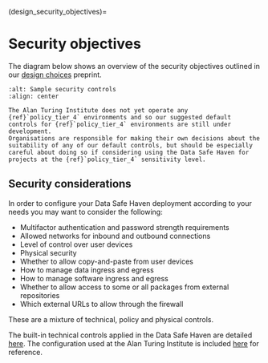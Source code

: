 (design_security_objectives)=

# Security objectives

The diagram below shows an overview of the security objectives outlined in our [design choices](https://arxiv.org/abs/1908.08737) preprint.

```{image} sample_security_controls.png
:alt: Sample security controls
:align: center
```

```{caution}
The Alan Turing Institute does not yet operate any {ref}`policy_tier_4` environments and so our suggested default controls for {ref}`policy_tier_4` environments are still under development.
Organisations are responsible for making their own decisions about the suitability of any of our default controls, but should be especially careful about doing so if considering using the Data Safe Haven for projects at the {ref}`policy_tier_4` sensitivity level.
```

## Security considerations

In order to configure your Data Safe Haven deployment according to your needs you may want to consider the following:

- Multifactor authentication and password strength requirements
- Allowed networks for inbound and outbound connections
- Level of control over user devices
- Physical security
- Whether to allow copy-and-paste from user devices
- How to manage data ingress and egress
- How to manage software ingress and egress
- Whether to allow access to some or all packages from external repositories
- Which external URLs to allow through the firewall

These are a mixture of technical, policy and physical controls.

The built-in technical controls applied in the Data Safe Haven are detailed [here](technical_controls.md).
The configuration used at the Alan Turing Institute is included [here](reference_configuration.md) for reference.
